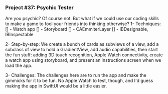 ### Project #37: Psychic Tester
Are you psychic? Of course not. But what if we could use our coding skills to make a game to fool your friends into thinking otherwise?
1- Techniques:
[] - Watch app
[] - Storyboard
[] - CAEmmiterLayer
[] - IBDesignable, IBInspectable

2- Step-by-step:
We create a bunch of cards as subviews of a view, add a subclass of view to hold a GradientView, add audio capabilities, then start the fun stuff: adding 3D touch recognition, Apple Watch connectivity, create a watch app using storyboard, and present an instructions screen when we load the app.

3- Challenges:
The challenges here are to run the app and make the gimmicks for it to be fun. No Apple Watch to test, though, and I'd guess making the app in SwiftUI would be a little easier.
